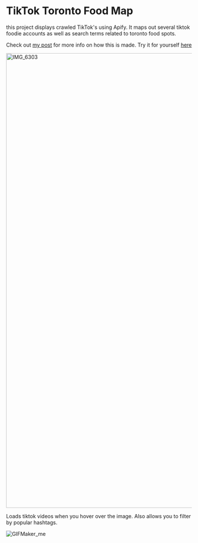 # TikTok Toronto Food Map
this project displays crawled TikTok's using Apify. It maps out several tiktok foodie accounts as well as search terms related to toronto food spots.

Check out [my post](https://granite-diver-d78.notion.site/Tiktok-Food-Map-In-progress-118bf059f9364d078414fde80d900a1b?pvs=4) for more info on how this is made. 
Try it for yourself [here](https://tiktoktorontofoodmap.netlify.app/)

<img width="1234" alt="IMG_6303" src="https://github.com/missvickies/tiktok-toronto-food-map/assets/42661718/9ae2e532-f9d8-411a-9505-b5d086be6382">

Loads tiktok videos when you hover over the image. Also allows you to filter by popular hashtags.

![GIFMaker_me](https://github.com/missvickies/tiktok-toronto-food-map/assets/42661718/7daf214b-5644-4372-a450-ec6ae31a60ee)



